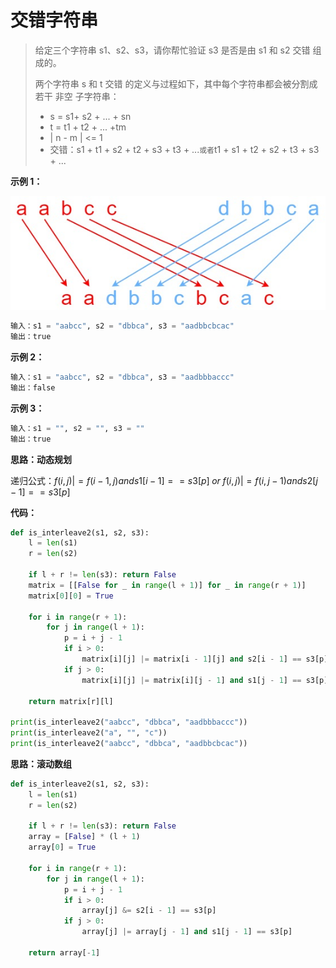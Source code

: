 # 交错字符串



> 给定三个字符串 s1、s2、s3，请你帮忙验证 s3 是否是由 s1 和 s2 交错 组成的。
>
> 两个字符串 s 和 t 交错 的定义与过程如下，其中每个字符串都会被分割成若干 非空 子字符串：
>
> - s = s1+ s2 + ... + sn
> - t = t1 + t2 + ... +tm
> - | n - m | <= 1
> - 交错：s1 + t1 + s2 + t2 + s3 + t3 + ...` 或者 `t1 + s1 + t2 + s2 + t3 + s3 + ...

**示例 1：**

![](images/interleave.jpeg)

```python
输入：s1 = "aabcc", s2 = "dbbca", s3 = "aadbbcbcac"
输出：true
```



**示例 2：**

```python
输入：s1 = "aabcc", s2 = "dbbca", s3 = "aadbbbaccc"
输出：false
```



**示例 3：**

```python
输入：s1 = "", s2 = "", s3 = ""
输出：true
```



**思路：动态规划**

递归公式：$f(i,j) |= f(i-1,j) and s1[i-1] == s3[p]  \; or \; f(i,j) |= f(i,j-1) and s2[j-1] == s3[p]$​​



**代码：**

```python
def is_interleave2(s1, s2, s3):
    l = len(s1)
    r = len(s2)

    if l + r != len(s3): return False
    matrix = [[False for _ in range(l + 1)] for _ in range(r + 1)]
    matrix[0][0] = True

    for i in range(r + 1):
        for j in range(l + 1):
            p = i + j - 1
            if i > 0:
                matrix[i][j] |= matrix[i - 1][j] and s2[i - 1] == s3[p]
            if j > 0:
                matrix[i][j] |= matrix[i][j - 1] and s1[j - 1] == s3[p]

    return matrix[r][l]
  
print(is_interleave2("aabcc", "dbbca", "aadbbbaccc"))
print(is_interleave2("a", "", "c"))
print(is_interleave2("aabcc", "dbbca", "aadbbcbcac"))
```

**思路：滚动数组**

```python
def is_interleave2(s1, s2, s3):
    l = len(s1)
    r = len(s2)

    if l + r != len(s3): return False
    array = [False] * (l + 1)
    array[0] = True

    for i in range(r + 1):
        for j in range(l + 1):
            p = i + j - 1
            if i > 0:
                array[j] &= s2[i - 1] == s3[p]
            if j > 0:
                array[j] |= array[j - 1] and s1[j - 1] == s3[p]

    return array[-1]
```


